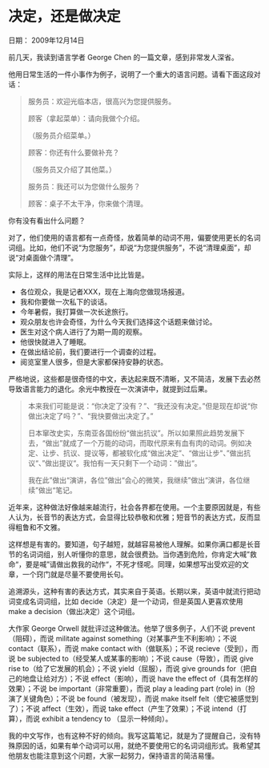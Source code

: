 # 决定，还是做决定

日期： 2009年12月14日

前几天，我读到语言学者 George Chen 的一篇文章，感到非常发人深省。

他用日常生活的一件小事作为例子，说明了一个重大的语言问题。请看下面这段对话：

> 服务员：欢迎光临本店，很高兴为您提供服务。
> 
> 顾客（拿起菜单）：请向我做个介绍。
> 
> （服务员介绍菜单。）
> 
> 顾客：你还有什么要做补充？
> 
> （服务员又介绍了其他菜。）
> 
> 服务员：我还可以为您做什么服务？
> 
> 顾客：桌子不太干净，你来做个清理。

你有没有看出什么问题？

对了，他们使用的语言都有一点奇怪，放着简单的动词不用，偏要使用更长的名词词组。比如，他们不说“为您服务”，却说“为您提供服务”，不说“清理桌面”，却说“对桌面做个清理”。

实际上，这样的用法在日常生活中比比皆是。

- 各位观众，我是记者XXX，现在上海向您做现场报道。
- 我和你要做一次私下的谈话。
- 今年暑假，我打算做一次长途旅行。
- 观众朋友也许会奇怪，为什么今天我们选择这个话题来做讨论。
- 医生对这个病人进行了为期一周的观察。
- 他很快就进入了睡眠。
- 在做出结论前，我们要进行一个调查的过程。
- 阅览室里人很多，但是大家都保持安静的状态。

严格地说，这些都是很奇怪的中文，表达起来既不清晰，又不简洁，发展下去必然导致语言能力的退化。余光中教授在一次演讲中，就提到过后果。

> 本来我们可能是说：“你决定了没有？”、“我还没有决定。”但是现在却说“你做出决定了吗？”、“我快要做出决定了。”
> 
> 日本窜改史实，东南亚各国纷纷“做出抗议”。所以如果照此趋势发展下去，“做出”就成了一个万能的动词，而取代原来有血有肉的动词。例如决定、让步、抗议、提议等，都被软化成“做出决定”、“做出让步"、”做出抗议“、”做出提议“。我怕有一天只剩下一个动词：”做出“。
> 
> 我在此”做出“演讲，各位”做出“会心的微笑，我继续”做出“演讲，各位继续”做出“笔记。

近年来，这种做法好像越来越流行，社会各界都在使用。一个主要原因就是，有些人认为，长音节的表达方式，会显得比较恭敬和优雅；短音节的表达方式，反而显得粗鲁和不文雅。

这样想是有害的。要知道，句子越短，就越容易被他人理解。如果你满口都是长音节的名词词组，别人听懂你的意思，就会很费劲。当你遇到危险，你肯定大喊”救命“，要是喊”请做出救我的动作“，不死才怪呢。同理，如果想写出受欢迎的文章，一个窍门就是尽量不要使用长句。

追溯源头，这种有害的表达方式，其实来自于英语。长期以来，英语中就流行把动词变成名词词组，比如 decide（决定）是一个动词，但是英国人更喜欢使用 make a decision（做出决定）这个词组。

大作家 George Orwell 就批评过这种做法。他举了很多例子，人们不说 prevent（阻碍），而说 militate against something（对某事产生不利影响）；不说 contact（联系），而说 make contact with（做联系）；不说 recieve（受到），而说 be subjected to（经受某人或某事的影响）；不说 cause（导致），而说 give rise to（给了它发展的机会）；不说 yield（屈服），而说 give grounds for（把自己的地盘让给对方）；不说 effect（影响），而说 have the effect of（具有怎样的效果）；不说 be important（非常重要），而说 play a leading part (role) in（扮演了关键角色）；不说 be found（被发现），而说 make itself felt（使它被感觉到了）；不说 affect（生效），而说 take effect（产生了效果）；不说 intend（打算），而说 exhibit a tendency to （显示一种倾向）。

我的中文写作，也有这种不好的倾向。我写这篇笔记，就是为了提醒自己，没有特殊原因的话，如果有单个动词可以用，就绝不要使用它的名词词组形式。我希望其他朋友也能注意到这个问题，大家一起努力，保持语言的简洁易懂。

